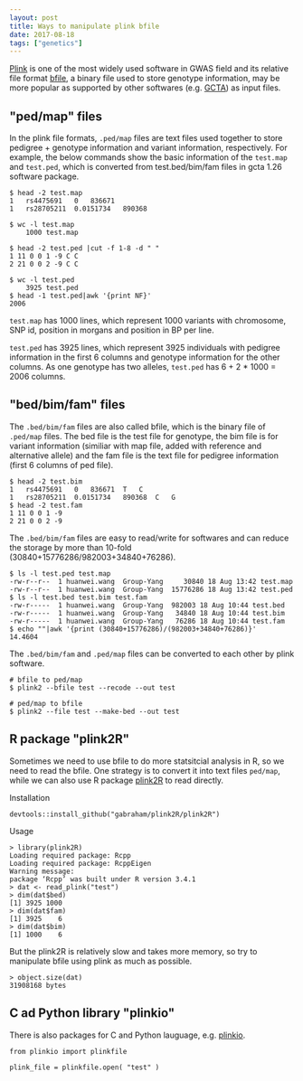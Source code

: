 ```yaml
---
layout: post
title: Ways to manipulate plink bfile
date: 2017-08-18
tags: ["genetics"]
---
```


[Plink](https://www.cog-genomics.org/plink2) is one of the most widely used software in GWAS field and its relative file format [bfile](https://www.cog-genomics.org/plink/1.9/formats#bed), a binary file used to store genotype information, may be more popular as supported by other softwares (e.g. [GCTA](http://cnsgenomics.com/software/gcta/#Overview)) as input files.

## "ped/map" files

In the plink file formats, `.ped/map` files are text files used together to store pedigree + genotype information and variant information, respectively. For example, the below commands show the basic information of the `test.map` and `test.ped`, which is converted from test.bed/bim/fam files in gcta 1.26 software package.


```
$ head -2 test.map
1	rs4475691	0	836671
1	rs28705211	0.0151734	890368

$ wc -l test.map
    1000 test.map
    
$ head -2 test.ped |cut -f 1-8 -d " "
1 11 0 0 1 -9 C C
2 21 0 0 2 -9 C C

$ wc -l test.ped
    3925 test.ped
$ head -1 test.ped|awk '{print NF}'
2006
``` 

`test.map` has 1000 lines, which represent 1000 variants with chromosome, SNP id, position in morgans and position in BP per line.

`test.ped` has 3925 lines, which represent 3925 individuals with pedigree information in the first 6 columns and genotype information for the other columns. As one genotype has two alleles, `test.ped` has 6 + 2 * 1000 = 2006 columns.


## "bed/bim/fam" files

The `.bed/bim/fam` files are also called bfile, which is the binary file of `.ped/map` files. The bed file is the test file for genotype, the bim file is for variant information (similiar with map file, added with reference and alternative allele) and the fam file is the text file for pedigree information (first 6 columns of ped file).

```
$ head -2 test.bim
1	rs4475691	0	836671	T	C
1	rs28705211	0.0151734	890368	C	G
$ head -2 test.fam
1 11 0 0 1 -9
2 21 0 0 2 -9
```

The `.bed/bim/fam` files are easy to read/write for softwares and can reduce the storage by more than 10-fold (30840+15776286/982003+34840+76286).

```
$ ls -l test.ped test.map
-rw-r--r--  1 huanwei.wang  Group-Yang     30840 18 Aug 13:42 test.map
-rw-r--r--  1 huanwei.wang  Group-Yang  15776286 18 Aug 13:42 test.ped
$ ls -l test.bed test.bim test.fam
-rw-r-----  1 huanwei.wang  Group-Yang  982003 18 Aug 10:44 test.bed
-rw-r-----  1 huanwei.wang  Group-Yang   34840 18 Aug 10:44 test.bim
-rw-r-----  1 huanwei.wang  Group-Yang   76286 18 Aug 10:44 test.fam
$ echo ""|awk '{print (30840+15776286)/(982003+34840+76286)}'
14.4604
```

The `.bed/bim/fam` and `.ped/map` files can be converted to each other by plink software.

```
# bfile to ped/map
$ plink2 --bfile test --recode --out test

# ped/map to bfile
$ plink2 --file test --make-bed --out test
```

## R package "plink2R"

Sometimes we need to use bfile to do more statsitcial analysis in R, so we need to read the bfile. One strategy is to convert it into text files `ped/map`, while we can also use R package [plink2R](https://github.com/gabraham/plink2R) to read directly.

Installation

```
devtools::install_github("gabraham/plink2R/plink2R")
```

Usage

```
> library(plink2R)
Loading required package: Rcpp
Loading required package: RcppEigen
Warning message:
package ‘Rcpp’ was built under R version 3.4.1
> dat <- read_plink("test")
> dim(dat$bed)
[1] 3925 1000
> dim(dat$fam)
[1] 3925    6
> dim(dat$bim)
[1] 1000    6
```

But the plink2R is relatively slow and takes more memory, so try to manipulate bfile using plink as much as possible.

```
> object.size(dat)
31908168 bytes
```

## C ad Python library "plinkio"

There is also packages for C and Python lauguage, e.g. [plinkio](https://github.com/mfranberg/libplinkio).

```
from plinkio import plinkfile

plink_file = plinkfile.open( "test" )
```